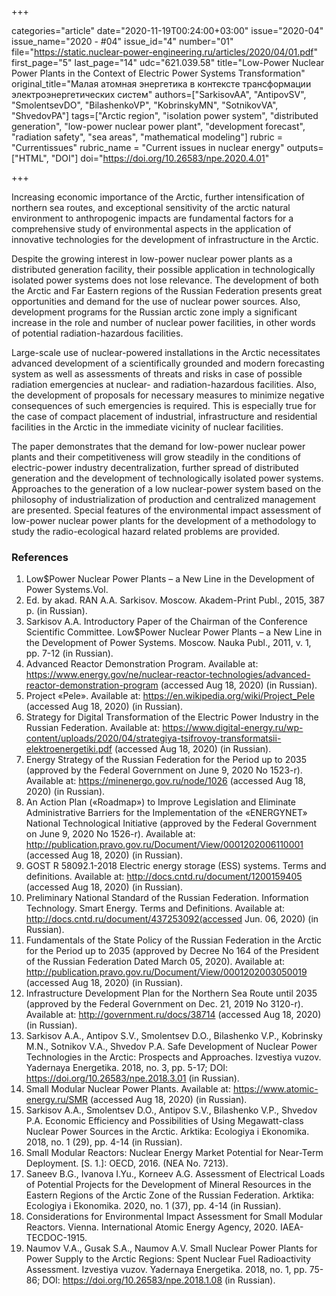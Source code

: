 +++

categories="article"
date="2020-11-19T00:24:00+03:00"
issue="2020-04"
issue_name="2020 - #04"
issue_id="4"
number="01"
file="https://static.nuclear-power-engineering.ru/articles/2020/04/01.pdf"
first_page="5"
last_page="14"
udc="621.039.58"
title="Low-Power Nuclear Power Plants in the Context of Electric Power Systems Transformation"
original_title="Малая атомная энергетика в контексте трансформации электроэнергетических систем"
authors=["SarkisovAA", "AntipovSV", "SmolentsevDO", "BilashenkoVP", "KobrinskyMN", "SotnikovVA", "ShvedovPA"]
tags=["Arctic region", "isolation power system", "distributed generation", "low-power nuclear power plant", "development forecast", "radiation safety", "sea areas", "mathematical modeling"]
rubric = "Сurrentissues"
rubric_name = "Current issues in nuclear energy"
outputs=["HTML", "DOI"]
doi="https://doi.org/10.26583/npe.2020.4.01"

+++

Increasing economic importance of the Arctic, further intensification of northern sea routes, and exceptional sensitivity of the arctic natural environment to anthropogenic impacts are fundamental factors for a comprehensive study of environmental aspects in the application of innovative technologies for the development of infrastructure in the Arctic.

Despite the growing interest in low-power nuclear power plants as a distributed generation facility, their possible application in technologically isolated power systems does not lose relevance. The development of both the Arctic and Far Eastern regions of the Russian Federation presents great opportunities and demand for the use of nuclear power sources. Also, development programs for the Russian arctic zone imply a significant increase in the role and number of nuclear power facilities, in other words of potential radiation-hazardous facilities.

Large-scale use of nuclear-powered installations in the Arctic necessitates advanced development of a scientifically grounded and modern forecasting system as well as assessments of threats and risks in case of possible radiation emergencies at nuclear- and radiation-hazardous facilities. Also, the development of proposals for necessary measures to minimize negative consequences of such emergencies is required. This is especially true for the case of compact placement of industrial, infrastructure and residential facilities in the Arctic in the immediate vicinity of nuclear facilities.

The paper demonstrates that the demand for low-power nuclear power plants and their competitiveness will grow steadily in the conditions of electric-power industry decentralization, further spread of distributed generation and the development of technologically isolated power systems. Approaches to the generation of a low nuclear-power system based on the philosophy of industrialization of production and centralized management are presented. Special features of the environmental impact assessment of low-power nuclear power plants for the development of a methodology to study the radio-ecological hazard related problems are provided.

### References

1. Low$Power Nuclear Power Plants – a New Line in the Development of Power Systems.Vol.
2. Ed. by akad. RAN A.A. Sarkisov. Moscow. Akadem-Print Publ., 2015, 387 p. (in Russian).
2. Sarkisov A.A. Introductory Paper of the Chairman of the Conference Scientific Committee. Low$Power Nuclear Power Plants – a New Line in the Development of Power Systems. Moscow. Nauka Publ., 2011, v. 1, pp. 7-12 (in Russian).
3. Advanced Reactor Demonstration Program. Available at: https://www.energy.gov/ne/nuclear-reactor-technologies/advanced-reactor-demonstration-program (accessed Aug 18, 2020) (in Russian).
4. Project «Pele». Available at: https://en.wikipedia.org/wiki/Project_Pele (accessed Aug 18, 2020) (in Russian).
5. Strategy for Digital Transformation of the Electric Power Industry in the Russian Federation. Available at: https://www.digital-energy.ru/wp-content/uploads/2020/04/strategiya-tsifrovoy-transformatsii-elektroenergetiki.pdf (accessed Aug 18, 2020) (in Russian).
6. Energy Strategy of the Russian Federation for the Period up to 2035 (approved by the Federal Government on June 9, 2020 No 1523-r). Available at: https://minenergo.gov.ru/node/1026 (accessed Aug 18, 2020) (in Russian).
7. An Action Plan («Roadmap») to Improve Legislation and Eliminate Administrative Barriers for the Implementation of the «ENERGYNET» National Technological Initiative (approved by the Federal Government on June 9, 2020 No 1526-r). Available at: http://publication.pravo.gov.ru/Document/View/0001202006110001 (accessed Aug 18, 2020) (in Russian).
8. GOST R 58092.1-2018 Electric energy storage (ESS) systems. Terms and definitions. Available at: http://docs.cntd.ru/document/1200159405 (accessed Aug 18, 2020) (in Russian).
9. Preliminary National Standard of the Russian Federation. Information Technology. Smart Energy. Terms and Definitions. Available at: http://docs.cntd.ru/document/437253092(accessed Jun. 06, 2020) (in Russian).
10. Fundamentals of the State Policy of the Russian Federation in the Arctic for the Period up to 2035 (approved by Decree No 164 of the President of the Russian Federation Dated March 05, 2020). Available at: http://publication.pravo.gov.ru/Document/View/0001202003050019 (accessed Aug 18, 2020) (in Russian).
11. Infrastructure Development Plan for the Northern Sea Route until 2035 (approved by the Federal Government on Dec. 21, 2019 No 3120-r). Available at: http://government.ru/docs/38714 (accessed Aug 18, 2020) (in Russian).
12. Sarkisov A.A., Antipov S.V., Smolentsev D.O., Bilashenko V.P., Kobrinsky M.N., Sotnikov V.A., Shvedov P.A. Safe Development of Nuclear Power Technologies in the Arctic: Prospects and Approaches. Izvestiya vuzov. Yadernaya Energetika. 2018, no. 3, pp. 5-17; DOI: https://doi.org/10.26583/npe.2018.3.01 (in Russian).
13. Small Modular Nuclear Power Plants. Available at: https://www.atomic-energy.ru/SMR (accessed Aug 18, 2020) (in Russian).
14. Sarkisov A.A., Smolentsev D.O., Antipov S.V., Bilashenko V.P., Shvedov P.A. Economic Efficiency and Possibilities of Using Megawatt-class Nuclear Power Sources in the Arctic. Arktika: Ecologiya i Ekonomika. 2018, no. 1 (29), pp. 4-14 (in Russian).
15. Small Modular Reactors: Nuclear Energy Market Potential for Near-Term Deployment. [S. 1.]: OECD, 2016. (NEA No. 7213).
16. Saneev B.G., Ivanova I.Yu., Korneev A.G. Assessment of Electrical Loads of Potential Projects for the Development of Mineral Resources in the Eastern Regions of the Arctic Zone of the Russian Federation. Arktika: Ecologiya i Ekonomika. 2020, no. 1 (37), pp. 4-14 (in Russian).
17. Considerations for Environmental Impact Assessment for Small Modular Reactors. Vienna. International Atomic Energy Agency, 2020. IAEA-TECDOC-1915.
18. Naumov V.A., Gusak S.A., Naumov A.V. Small Nuclear Power Plants for Power Supply to the Arctic Regions: Spent Nuclear Fuel Radioactivity Assessment. Izvestiya vuzov. Yadernaya Energetika. 2018, no. 1, pp. 75-86; DOI: https://doi.org/10.26583/npe.2018.1.08 (in Russian).